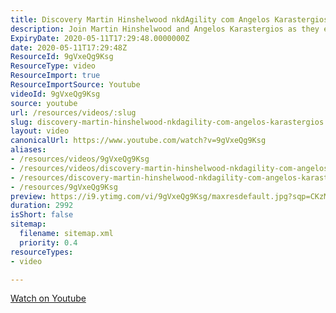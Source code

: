 ```yaml
---
title: Discovery Martin Hinshelwood nkdAgility com Angelos Karastergios
description: Join Martin Hinshelwood and Angelos Karastergios as they explore the innovative world of nkdAgility, uncovering insights and strategies for agile success.
ExpiryDate: 2020-05-11T17:29:48.0000000Z
date: 2020-05-11T17:29:48Z
ResourceId: 9gVxeQg9Ksg
ResourceType: video
ResourceImport: true
ResourceImportSource: Youtube
videoId: 9gVxeQg9Ksg
source: youtube
url: /resources/videos/:slug
slug: discovery-martin-hinshelwood-nkdagility-com-angelos-karastergios
layout: video
canonicalUrl: https://www.youtube.com/watch?v=9gVxeQg9Ksg
aliases:
- /resources/videos/9gVxeQg9Ksg
- /resources/videos/discovery-martin-hinshelwood-nkdagility-com-angelos-karastergios
- /resources/discovery-martin-hinshelwood-nkdagility-com-angelos-karastergios
- /resources/9gVxeQg9Ksg
preview: https://i9.ytimg.com/vi/9gVxeQg9Ksg/maxresdefault.jpg?sqp=CKzMp7oG&rs=AOn4CLA52auPm4aZz9OGuBKMI_DL3eNdzA
duration: 2992
isShort: false
sitemap:
  filename: sitemap.xml
  priority: 0.4
resourceTypes:
- video

---
```

  
 [Watch on Youtube](https://www.youtube.com/watch?v=9gVxeQg9Ksg)
